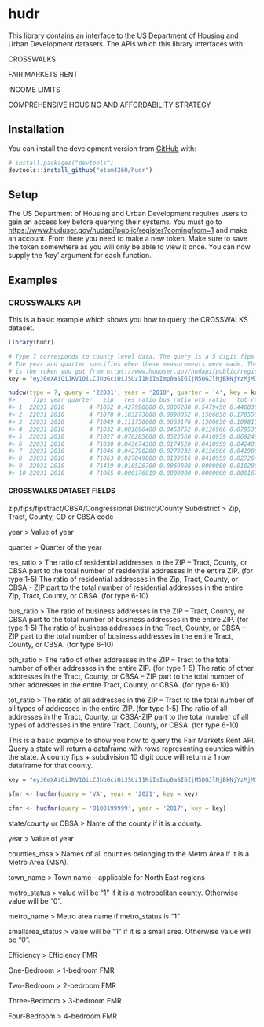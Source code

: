 
<!-- README.md is generated from README.Rmd. Please edit that file -->

# hudr

<!-- badges: start -->
<!-- badges: end -->

This library contains an interface to the US Department of Housing and
Urban Development datasets. The APIs which this library interfaces with:

CROSSWALKS

FAIR MARKETS RENT

INCOME LIMITS

COMPREHENSIVE HOUSING AND AFFORDABILITY STRATEGY

## Installation

You can install the development version from
[GitHub](https://github.com/) with:

``` r
# install.packages("devtools")
devtools::install_github("etam4260/hudr")
```

## Setup

The US Department of Housing and Urban Development requires users to
gain an access key before querying their systems. You must go to
<https://www.huduser.gov/hudapi/public/register?comingfrom=1> and make
an account. From there you need to make a new token. Make sure to save
the token somewhere as you will only be able to view it once. You can
now supply the ‘key’ argument for each function.

## Examples

### CROSSWALKS API

This is a basic example which shows you how to query the CROSSWALKS
dataset.

``` r
library(hudr)

# Type 7 corresponds to county level data. The query is a 5 digit fips code.
# The year and quarter specifies when these measurements were made. The key
# is the token you got from https://www.huduser.gov/hudapi/public/register?comingfrom=1
key = "eyJ0eXAiOiJKV1QiLCJhbGciOiJSUzI1NiIsImp0aSI6IjM5OGJlNjBkNjYzMjM1ZmE2NzQxYWY5ZmViM2QzMDBkNDY3NTliYjgzMzhmNjJiZTE3ZDc4MmE0YWNhYjU2ZmMyMTIxMjM1MjJkYTVjNzY1In0.eyJhdWQiOiI2IiwianRpIjoiMzk4YmU2MGQ2NjMyMzVmYTY3NDFhZjlmZWIzZDMwMGQ0Njc1OWJiODMzOGY2MmJlMTdkNzgyYTRhY2FiNTZmYzIxMjEyMzUyMmRhNWM3NjUiLCJpYXQiOjE2NDI5ODg1MTgsIm5iZiI6MTY0Mjk4ODUxOCwiZXhwIjoxOTU4NTIxMzE3LCJzdWIiOiIyOTA3NCIsInNjb3BlcyI6W119.Ke0N8s797ohuGArbGb7rAMsLKDAWqP6mdItM8KjFQjHDMn8NYBazD8WopijiezC4wgV-n4n41NW4tSivV8yVow"

hudcw(type = 7, query = '22031', year = '2010', quarter = '4', key = key)
#>     fips year quarter   zip   res_ratio bus_ratio oth_ratio   tot_ratio
#> 1  22031 2010       4 71052 0.427990000 0.6806280 0.5479450 0.440830000
#> 2  22031 2010       4 71078 0.183273000 0.0890052 0.1506850 0.178556000
#> 3  22031 2010       4 71049 0.111750000 0.0663176 0.1506850 0.109810000
#> 4  22031 2010       4 71032 0.081690400 0.0453752 0.0136986 0.079535000
#> 5  22031 2010       4 71027 0.070285600 0.0523560 0.0410959 0.069248100
#> 6  22031 2010       4 71030 0.043674300 0.0174520 0.0410959 0.042401900
#> 7  22031 2010       4 71046 0.042790200 0.0279232 0.0136986 0.041900100
#> 8  22031 2010       4 71063 0.027849000 0.0139616 0.0410959 0.027264400
#> 9  22031 2010       4 71419 0.010520700 0.0069808 0.0000000 0.010286900
#> 10 22031 2010       4 71065 0.000176819 0.0000000 0.0000000 0.000167266
```

#### CROSSWALKS DATASET FIELDS

zip/fips/fipstract/CBSA/Congressional District/County Subdistrict &gt;
Zip, Tract, County, CD or CBSA code

year &gt; Value of year

quarter &gt; Quarter of the year

res\_ratio &gt; The ratio of residential addresses in the ZIP – Tract,
County, or CBSA part to the total number of residential addresses in the
entire ZIP. (for type 1-5) The ratio of residential addresses in the
Zip, Tract, County, or CBSA - ZIP part to the total number of
residential addresses in the entire Zip, Tract, County, or CBSA. (for
type 6-10)

bus\_ratio &gt; The ratio of business addresses in the ZIP – Tract,
County, or CBSA part to the total number of business addresses in the
entire ZIP. (for type 1-5) The ratio of business addresses in the Tract,
County, or CBSA – ZIP part to the total number of business addresses in
the entire Tract, County, or CBSA. (for type 6-10)

oth\_ratio &gt; The ratio of other addresses in the ZIP – Tract to the
total number of other addresses in the entire ZIP. (for type 1-5) The
ratio of other addresses in the Tract, County, or CBSA – ZIP part to the
total number of other addresses in the entire Tract, County, or CBSA.
(for type 6-10)

tot\_ratio &gt; The ratio of all addresses in the ZIP – Tract to the
total number of all types of addresses in the entire ZIP. (for type 1-5)
The ratio of all addresses in the Tract, County, or CBSA-ZIP part to the
total number of all types of addresses in the entire Tract, County, or
CBSA. (for type 6-10)

This is a basic example to show you how to query the Fair Markets Rent
API. Query a state will return a dataframe with rows representing
counties within the state. A county fips + subdivision 10 digit code
will return a 1 row dataframe for that county.

``` r
key = "eyJ0eXAiOiJKV1QiLCJhbGciOiJSUzI1NiIsImp0aSI6IjM5OGJlNjBkNjYzMjM1ZmE2NzQxYWY5ZmViM2QzMDBkNDY3NTliYjgzMzhmNjJiZTE3ZDc4MmE0YWNhYjU2ZmMyMTIxMjM1MjJkYTVjNzY1In0.eyJhdWQiOiI2IiwianRpIjoiMzk4YmU2MGQ2NjMyMzVmYTY3NDFhZjlmZWIzZDMwMGQ0Njc1OWJiODMzOGY2MmJlMTdkNzgyYTRhY2FiNTZmYzIxMjEyMzUyMmRhNWM3NjUiLCJpYXQiOjE2NDI5ODg1MTgsIm5iZiI6MTY0Mjk4ODUxOCwiZXhwIjoxOTU4NTIxMzE3LCJzdWIiOiIyOTA3NCIsInNjb3BlcyI6W119.Ke0N8s797ohuGArbGb7rAMsLKDAWqP6mdItM8KjFQjHDMn8NYBazD8WopijiezC4wgV-n4n41NW4tSivV8yVow"

sfmr <- hudfmr(query = 'VA', year = '2021', key = key)

cfmr <- hudfmr(query = '0100199999', year = '2017', key = key)
```

state/county or CBSA &gt; Name of the county if it is a county.

year &gt; Value of year

counties\_msa &gt; Names of all counties belonging to the Metro Area if
it is a Metro Area (MSA).

town\_name &gt; Town name - applicable for North East regions

metro\_status &gt; value will be “1” if it is a metropolitan county.
Otherwise value will be “0”.

metro\_name &gt; Metro area name if metro\_status is “1”

smallarea\_status &gt; value will be “1” if it is a small area.
Otherwise value will be “0”.

Efficiency &gt; Efficiency FMR

One-Bedroom &gt; 1-bedroom FMR

Two-Bedroom &gt; 2-bedroom FMR

Three-Bedroom &gt; 3-bedroom FMR

Four-Bedroom &gt; 4-bedroom FMR
